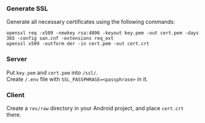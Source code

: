 ### Generate SSL
Generate all necessary certificates using the following commands:
```
openssl req -x509 -newkey rsa:4096 -keyout key.pem -out cert.pem -days 365 -config san.cnf -extensions req_ext
openssl x509 -outform der -in cert.pem -out cert.crt
```
### Server
Put `key.pem` and `cert.pem` into `/ssl/`. \
Create `/.env` file with `SSL_PASSPHRASE=<passphrase>` in it.

### Client
Create a `res/raw` directory in your Android project, and place `cert.crt` there.